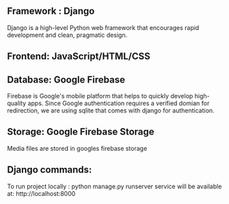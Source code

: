 ## Framework : Django
Django is a high-level Python web framework that encourages rapid development and clean, pragmatic design. 

## Frontend: JavaScript/HTML/CSS

## Database: Google Firebase
Firebase is Google's mobile platform that helps to quickly develop high-quality apps.
Since Google authentication requires a verified domian for redirection, we are using sqlite that comes with django for authentication.

## Storage: Google Firebase Storage
Media files are stored in googles firebase storage

## Django commands:
To run project locally : python manage.py runserver
service will be available at: http://localhost:8000

